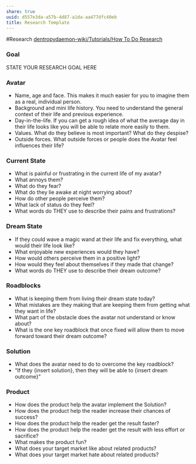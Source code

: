 ```yaml
---
share: true
uuid: d557e3da-a57b-4d87-a1da-aa477dfc40eb
title: Research Template
---
```

#Research [dentropydaemon-wiki/Tutorials/How To Do Research](/undefined)
### Goal

STATE YOUR RESEARCH GOAL HERE

### Avatar

* Name, age and face. This makes it much easier for you to imagine them as a real, individual person.  
* Background and mini life history. You need to understand the general context of their life and previous experience. 
* Day-in-the-life. If you can get a rough idea of what the average day in their life looks like you will be able to relate more easily to them.
* Values. What do they believe is most important? What do they despise?
* Outside forces. What outside forces or people does the Avatar feel influences their life?

### Current State

* What is painful or frustrating in the current life of my avatar?
* What annoys them?
* What do they fear?
* What do they lie awake at night worrying about?
* How do other people perceive them?
* What lack of status do they feel?
* What words do THEY use to describe their pains and frustrations?

### Dream State

* If they could wave a magic wand at their life and fix everything, what would their life look like?
* What enjoyable new experiences would they have?
* How would others perceive them in a positive light?
* How would they feel about themselves if they made that change? 
* What words do THEY use to describe their dream outcome?

### Roadblocks

* What is keeping them from living their dream state today?
* What mistakes are they making that are keeping them from getting what they want in life?
* What part of the obstacle does the avatar not understand or know about?
* What is the one key roadblock that once fixed will allow them to move forward toward their dream outcome?

### Solution

* What does the avatar need to do to overcome the key roadblock?
* “If they {insert solution}, then they will be able to {insert dream outcome}”


### Product

* How does the product help the avatar implement the Solution?
* How does the product help the reader increase their chances of success?
* How does the product help the reader get the result faster?
* How does the product help the reader get the result with less effort or sacrifice?
* What makes the product fun?
* What does your target market like about related products?
* What does your target market hate about related products?
